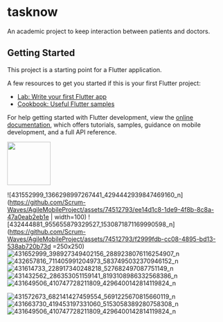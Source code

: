 # tasknow

An academic project to keep interaction between patients and doctors.

## Getting Started

This project is a starting point for a Flutter application.

A few resources to get you started if this is your first Flutter project:

- [Lab: Write your first Flutter app](https://docs.flutter.dev/get-started/codelab)
- [Cookbook: Useful Flutter samples](https://docs.flutter.dev/cookbook)

For help getting started with Flutter development, view the
[online documentation](https://docs.flutter.dev/), which offers tutorials,
samples, guidance on mobile development, and a full API reference.

<img src="[https://your-image-url.type](https://github.com/Scrum-Waves/AgileMobileProject/assets/74512793/ee14d1c8-1de9-4f8b-8c8a-47a0eab2eb1e)" width="100" height="100">

![431552999_1366298997267441_4294442939847469160_n](https://github.com/Scrum-Waves/AgileMobileProject/assets/74512793/ee14d1c8-1de9-4f8b-8c8a-47a0eab2eb1e | width=100)
![432444881_955655879329527_1530871871169990598_n](https://github.com/Scrum-Waves/AgileMobileProject/assets/74512793/f2999fdb-cc08-4895-bd13-538ab720b73d =250x250)
![431652999_398927349402156_2889238076116254907_n](https://github.com/Scrum-Waves/AgileMobileProject/assets/74512793/1861c5c3-083a-4c85-bc16-9837a8eef99d)
![432657816_711405991204973_5837495032370946152_n](https://github.com/Scrum-Waves/AgileMobileProject/assets/74512793/43dd1ecf-8ee6-4db0-972c-71fd20923b9b)
![431614733_228917340248218_527682497087751149_n](https://github.com/Scrum-Waves/AgileMobileProject/assets/74512793/cfb06992-3844-4534-90c2-f2a7b04efd03)
![431432562_286353051159141_8193108986332568386_n](https://github.com/Scrum-Waves/AgileMobileProject/assets/74512793/bf81e546-f60d-492c-9744-d496196d3926)
![431649506_410747728211809_4296400142814119824_n](https://github.com/Scrum-Waves/AgileMobileProject/assets/74512793/11476236-22da-4bee-aeaa-24c8a190cde4)

![431572673_682141427459554_5691225670815660119_n](https://github.com/Scrum-Waves/AgileMobileProject/assets/74512793/475e7f35-0770-4364-985d-b377563bf7a1)
![431663730_419453197331060_5153058389280758308_n](https://github.com/Scrum-Waves/AgileMobileProject/assets/74512793/95419dc7-3a75-49cf-adba-144db50a1992)
![431649506_410747728211809_4296400142814119824_n](https://github.com/Scrum-Waves/AgileMobileProject/assets/74512793/279aeaa7-e5b4-46ae-8910-4057205be90d)
